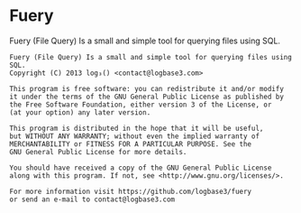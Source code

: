 Fuery
=====

Fuery (File Query) Is a small and simple tool for querying files using SQL.

    Fuery (File Query) Is a small and simple tool for querying files using SQL.
    Copyright (C) 2013 log₃() <contact@logbase3.com>

    This program is free software: you can redistribute it and/or modify
    it under the terms of the GNU General Public License as published by
    the Free Software Foundation, either version 3 of the License, or
    (at your option) any later version.

    This program is distributed in the hope that it will be useful,
    but WITHOUT ANY WARRANTY; without even the implied warranty of
    MERCHANTABILITY or FITNESS FOR A PARTICULAR PURPOSE. See the
    GNU General Public License for more details.

    You should have received a copy of the GNU General Public License
    along with this program. If not, see <http://www.gnu.org/licenses/>.

    For more information visit https://github.com/logbase3/fuery
    or send an e-mail to contact@logbase3.com
